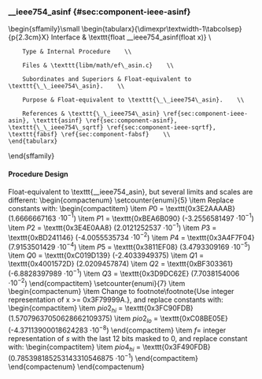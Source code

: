 ### \_\_ieee754\_asinf {#sec:component-ieee-asinf}

\begin{sffamily}\small
	\begin{tabularx}{\dimexpr\textwidth-1\tabcolsep}{p{2.3cm}X}
		Interface       & \texttt{float \_\_ieee754\_asinf(float x)} \\ 
		
		Type & Internal Procedure    \\ 
		
		Files & \texttt{libm/math/ef\_asin.c}    \\ 
		
		Subordinates and Superiors & Float-equivalent to \texttt{\_\_ieee754\_asin}.    \\ 
		
		Purpose & Float-equivalent to \texttt{\_\_ieee754\_asin}.    \\ 
		
		References & \texttt{\_\_ieee754\_asin} \ref{sec:component-ieee-asin}, \texttt{asinf} \ref{sec:component-asinf}, \texttt{\_\_ieee754\_sqrtf} \ref{sec:component-ieee-sqrtf}, \texttt{fabsf} \ref{sec:component-fabsf}    \\ 
	\end{tabularx}
\end{sffamily}

#### Procedure Design

Float-equivalent to \texttt{\_\_ieee754\_asin}, but several limits and scales are different:
\begin{compactenum}
	\setcounter{enumi}{5}
	\item Replace constants with:
	\begin{compactitem}
		\item $P0$ = \texttt{0x3E2AAAAB} (1.6666667163 $\cdot 10^{-1}$)
		\item $P1$ = \texttt{0xBEA6B090} (-3.2556581497 $\cdot 10^{-1}$)
		\item $P2$ = \texttt{0x3E4E0AA8} (2.0121252537 $\cdot 10^{-1}$)
		\item $P3$ = \texttt{0xBD241146} (-4.0055535734 $\cdot 10^{-2}$)
		\item $P4$ = \texttt{0x3A4F7F04} (7.9153501429 $\cdot 10^{-4}$)
		\item $P5$ = \texttt{0x3811EF08} (3.4793309169 $\cdot 10^{-5}$)
		\item $Q0$ = \texttt{0xC019D139} (-2.4033949375)
		\item $Q1$ = \texttt{0x4001572D} (2.0209457874)
		\item $Q2$ = \texttt{0xBF303361} (-6.8828397989 $\cdot 10^{-1}$)
		\item $Q3$ = \texttt{0x3D9DC62E} (7.7038154006 $\cdot 10^{-2}$)
	\end{compactitem}
	\setcounter{enumi}{7}
	\item
	\begin{compactenum}
		\item Change to footnote\footnote{Use integer representation of x >= 0x3F79999A.}, and replace constants with:
		\begin{compactitem}
			\item $pio2_{hi}$ = \texttt{0x3FC90FDB} (1.57079637050628662109375)
			\item $pio2_{lo}$ = \texttt{0xC08BE05E} (-4.37113900018624283 $\cdot 10^{-8}$)
		\end{compactitem}
		\item $f =$ integer representation of $s$ with the last 12 bits masked to 0, and replace constant with:
		\begin{compactitem}
			\item $pio4_{hi}$ = \texttt{0x3F490FDB} (0.785398185253143310546875 $\cdot 10^{-1}$)
		\end{compactitem}
	\end{compactenum}
\end{compactenum}
